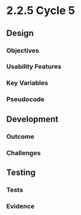 # 2.2.5 Cycle 5

## Design

### Objectives

### Usability Features

### Key Variables

### Pseudocode

## Development

### Outcome

### Challenges

## Testing

### Tests

### Evidence
